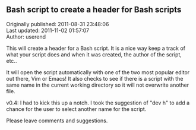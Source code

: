 ## Bash script to create a header for Bash scripts  
Originally published: 2011-08-31 23:48:06  
Last updated: 2011-11-02 01:57:07  
Author: userend   
  
This will create a header for a Bash script. It is a nice way keep a track of what your script does and when it was created, the author of the script, etc.. 

It will open the script automatically with one of the two most popular editor out there, Vim or Emacs! It also checks to see if there is a script with the same name in the current working directory so it will not overwrite another file.

v0.4: I had to kick this up a notch. I took the suggestion of "dev h" to add a chance for the user to select another name for the script.

Please leave comments and suggestions.